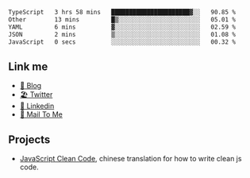 <!--START_SECTION:waka-->

```txt
TypeScript   3 hrs 58 mins   ██████████████████████▓░░   90.85 %
Other        13 mins         █▒░░░░░░░░░░░░░░░░░░░░░░░   05.01 %
YAML         6 mins          ▓░░░░░░░░░░░░░░░░░░░░░░░░   02.59 %
JSON         2 mins          ▒░░░░░░░░░░░░░░░░░░░░░░░░   01.08 %
JavaScript   0 secs          ░░░░░░░░░░░░░░░░░░░░░░░░░   00.32 %
```

<!--END_SECTION:waka-->

## Link me

- [📕 Blog](https://chris-yu.vercel.app/)
- [🏖️ Twitter](https://twitter.com/yuetong3yu)
- [🧳 Linkedin](https://www.linkedin.com/in/yuetong3yu)
- [📧 Mail To Me](mailto:yuetong3yu@gmail.com)


## Projects 

- [JavaScript Clean Code](https://js-clean-code-cn.vercel.app/), chinese translation for how to write clean js code.
